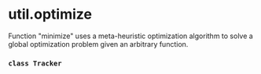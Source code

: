# util.optimize

Function "minimize" uses a meta-heuristic optimization algorithm to solve a global optimization problem given an arbitrary function.

### `class Tracker`
